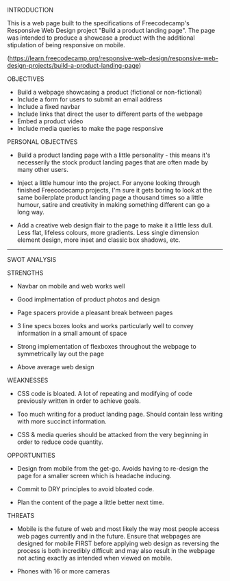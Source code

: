INTRODUCTION

  This is a web page built to the specifications of Freecodecamp's Responsive Web Design project "Build a product landing    page". The page was intended to produce a showcase a product with the additional stipulation of being responsive on mobile.

(https://learn.freecodecamp.org/responsive-web-design/responsive-web-design-projects/build-a-product-landing-page)
  
OBJECTIVES

 - Build a webpage showcasing a product (fictional or non-fictional)
 - Include a form for users to submit an email address
 - Include a fixed navbar
 - Include links that direct the user to different parts of the webpage
 - Embed a product video
 - Include media queries to make the page responsive


PERSONAL OBJECTIVES

- Build a product landing page with a little personality - this means it's necesserily the stock product landing pages that are often made by many other users.

- Inject a little humour into the project. For anyone looking through finished Freecodecamp projects, I'm sure it gets boring to look at the same boilerplate product landing page a thousand times so a little humour, satire and creativity in making something different can go a long way.

- Add a creative web design flair to the page to make it a little less dull. Less flat, lifeless colours, more gradients. Less single dimension element design, more inset and classic box shadows, etc.

_______________________________________________________________________________________________________

SWOT ANALYSIS
  
  STRENGTHS
    
   - Navbar on mobile and web works well
    
   - Good implmentation of product photos and design
    
   - Page spacers provide a pleasant break between pages
    
   - 3 line specs boxes looks and works particularly well to convey information in a small amount of space
    
   - Strong implementation of flexboxes throughout the webpage to symmetrically lay out the page
    
   - Above average web design
   
   WEAKNESSES
    
   - CSS code is bloated. A lot of repeating and modifying of code previously written in order to achieve goals.
    
   - Too much writing for a product landing page. Should contain less writing with more succinct information.
    
   - CSS & media queries should be attacked from the very beginning in order to reduce code quantity.
    
   OPPORTUNITIES
    
   - Design from mobile from the get-go. Avoids having to re-design the page for a smaller screen which is headache inducing.
    
   - Commit to DRY principles to avoid bloated code.
    
   - Plan the content of the page a little better next time.
   
   THREATS
    
   - Mobile is the future of web and most likely the way most people access web pages currently and in the future. Ensure that  webpages are designed for mobile FIRST before applying web design as reversing the process is both incredibly difficult and may also result in the webpage not acting exactly as intended when viewed on mobile.

   - Phones with 16 or more cameras

